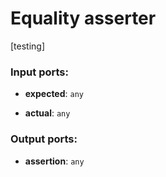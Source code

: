 # Equality asserter

[testing]

### Input ports:

* __expected__: `any`


* __actual__: `any`

### Output ports:

* __assertion__: `any`

